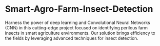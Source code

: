 # Smart-Agro-Farm-Insect-Detection
Harness the power of deep learning and Convolutional Neural Networks (CNN) in this cutting-edge project focused on identifying perilous farm insects in smart agriculture environments. Our solution brings efficiency to the fields by leveraging advanced techniques for insect detection.
